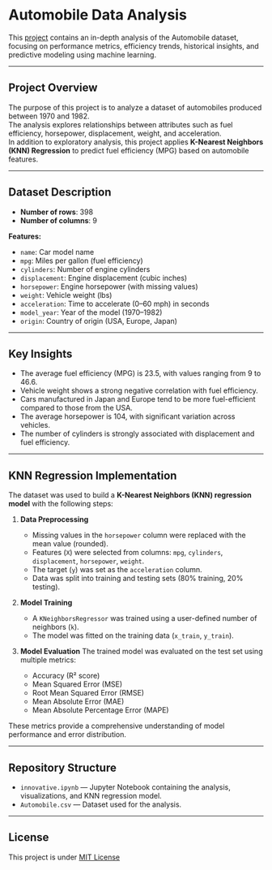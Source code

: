 # Automobile Data Analysis

This [project](https://github.com/mechahuman/Automobile-Data-Analysis/) contains an in-depth analysis of the Automobile dataset, focusing on performance metrics, efficiency trends, historical insights, and predictive modeling using machine learning.

---

## Project Overview

The purpose of this project is to analyze a dataset of automobiles produced between 1970 and 1982.  
The analysis explores relationships between attributes such as fuel efficiency, horsepower, displacement, weight, and acceleration.  
In addition to exploratory analysis, this project applies **K-Nearest Neighbors (KNN) Regression** to predict fuel efficiency (MPG) based on automobile features.

---

## Dataset Description

- **Number of rows**: 398  
- **Number of columns**: 9  

**Features:**
- `name`: Car model name  
- `mpg`: Miles per gallon (fuel efficiency)  
- `cylinders`: Number of engine cylinders  
- `displacement`: Engine displacement (cubic inches)  
- `horsepower`: Engine horsepower (with missing values)  
- `weight`: Vehicle weight (lbs)  
- `acceleration`: Time to accelerate (0–60 mph) in seconds  
- `model_year`: Year of the model (1970–1982)  
- `origin`: Country of origin (USA, Europe, Japan)  

---

## Key Insights

- The average fuel efficiency (MPG) is 23.5, with values ranging from 9 to 46.6.  
- Vehicle weight shows a strong negative correlation with fuel efficiency.  
- Cars manufactured in Japan and Europe tend to be more fuel-efficient compared to those from the USA.  
- The average horsepower is 104, with significant variation across vehicles.  
- The number of cylinders is strongly associated with displacement and fuel efficiency.  

---

## KNN Regression Implementation

The dataset was used to build a **K-Nearest Neighbors (KNN) regression model** with the following steps:

1. **Data Preprocessing**
   - Missing values in the `horsepower` column were replaced with the mean value (rounded).  
   - Features (`X`) were selected from columns: `mpg`, `cylinders`, `displacement`, `horsepower`, `weight`.  
   - The target (`y`) was set as the `acceleration` column.  
   - Data was split into training and testing sets (80% training, 20% testing).  

2. **Model Training**
   - A `KNeighborsRegressor` was trained using a user-defined number of neighbors (`k`).  
   - The model was fitted on the training data (`x_train`, `y_train`).  

3. **Model Evaluation**
   The trained model was evaluated on the test set using multiple metrics:
   - Accuracy (R² score)  
   - Mean Squared Error (MSE)  
   - Root Mean Squared Error (RMSE)  
   - Mean Absolute Error (MAE)  
   - Mean Absolute Percentage Error (MAPE)  

These metrics provide a comprehensive understanding of model performance and error distribution.

---

## Repository Structure

- `innovative.ipynb` — Jupyter Notebook containing the analysis, visualizations, and KNN regression model.  
- `Automobile.csv` — Dataset used for the analysis.  

---

## License
This project is under [MIT License](LICENSE)
